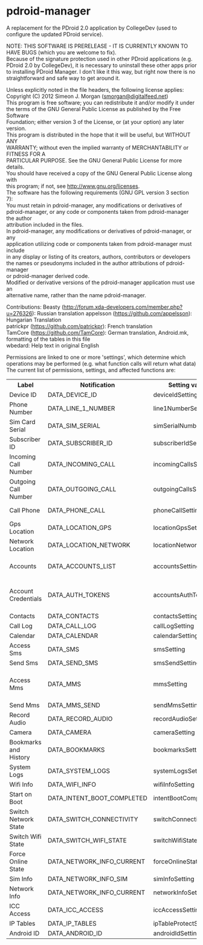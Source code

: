 pdroid-manager  
==============  
  
A replacement for the PDroid 2.0 application by CollegeDev (used to configure the updated PDroid service).   
  
NOTE: THIS SOFTWARE IS PRERELEASE - IT IS CURRENTLY KNOWN TO HAVE BUGS (which you are welcome to fix).  
Because of the signature protection used in other PDroid applications (e.g. PDroid 2.0 by CollegeDev), it is necessary to uninstall these other apps prior to installing PDroid Manager. I don't like it this way, but right now there is no straightforward and safe way to get around it.  
  
Unless explicitly noted in the file headers, the following license applies:  
Copyright (C) 2012 Simeon J. Morgan (smorgan@digitalfeed.net)  
This program is free software; you can redistribute it and/or modify it under  
the terms of the GNU General Public License as published by the Free Software  
Foundation; either version 3 of the License, or (at your option) any later version.  
This program is distributed in the hope that it will be useful, but WITHOUT ANY  
WARRANTY; without even the implied warranty of MERCHANTABILITY or FITNESS FOR A  
PARTICULAR PURPOSE. See the GNU General Public License for more details.  
You should have received a copy of the GNU General Public License along with  
this program; if not, see <http://www.gnu.org/licenses>.  
The software has the following requirements (GNU GPL version 3 section 7):  
You must retain in pdroid-manager, any modifications or derivatives of  
pdroid-manager, or any code or components taken from pdroid-manager the author  
attribution included in the files.  
In pdroid-manager, any modifications or derivatives of pdroid-manager, or any  
application utilizing code or components taken from pdroid-manager must include  
in any display or listing of its creators, authors, contributors or developers  
the names or pseudonyms included in the author attributions of pdroid-manager  
or pdroid-manager derived code.  
Modified or derivative versions of the pdroid-manager application must use an  
alternative name, rather than the name pdroid-manager.  
  
Contributions:
Beasty (http://forum.xda-developers.com/member.php?u=276326): Russian translation
appelsson (https://github.com/appelsson): Hungarian Translation    
patrickpr (https://github.com/patrickpr): French translation    
TamCore (https://github.com/TamCore): German translation, Android.mk, formatting of the tables in this file    
wbedard: Help text in original English    
 

Permissions are linked to one or more 'settings', which determine which operations may be performed (e.g. what function calls will return what data)  
The current list of permissions, settings, and affected functions are:  
<table>
<tr>
	<th>
		Label
	</th>
	<th>
		Notification
	</th>
	<th>
		Setting var name
	</th>
	<th>
		Relevant permission
	</th>
</tr>
<tr>
	<td>
		Device ID
	</td>
	<td>
		DATA_DEVICE_ID
	</td>
	<td>
		deviceIdSetting
	</td>
	<td>
		android.permission.READ_PHONE_STATE
	</td>
</tr>
<tr>
	<td>
		Phone Number
	</td>
	<td>
		DATA_LINE_1_NUMBER
	</td>
	<td>
		line1NumberSetting
	</td>
	<td>
		android.permission.READ_PHONE_STATE
	</td>
</tr>
<tr>
	<td>
		Sim Card Serial
	</td>
	<td>
		DATA_SIM_SERIAL
	</td>
	<td>
		simSerialNumberSetting
	</td>
	<td>
		android.permission.READ_PHONE_STATE
	</td>
</tr>
<tr>
	<td>
		Subscriber ID
	</td>
	<td>
		DATA_SUBSCRIBER_ID
	</td>
	<td>
		subscriberIdSetting
	</td>
	<td>
		android.permission.READ_PHONE_STATE
	</td>
</tr>
<tr>
	<td>
		Incoming Call Number
	</td>
	<td>
		DATA_INCOMING_CALL
	</td>
	<td>
		incomingCallsSetting
	</td>
	<td>
		android.permission.READ_PHONE_STATE
	</td>
</tr>
<tr>
	<td>
		Outgoing Call Number
	</td>
	<td>
		DATA_OUTGOING_CALL
	</td>
	<td>
		outgoingCallsSetting
	</td>
	<td>
		android.permission.PROCESS_OUTGOING_CALLS
	</td>
</tr>
<tr>
	<td>
		Call Phone
	</td>
	<td>
		DATA_PHONE_CALL
	</td>
	<td>
	    phoneCallSetting
	</td>
	<td>
		android.permission.CALL_PHONE, android.permission.CALL_PRIVILEGED	
	</td>
</tr>
<tr>
	<td>
		Gps Location
	</td>
	<td>
		DATA_LOCATION_GPS
	</td>
	<td>
		locationGpsSetting
	</td>
	<td>
		android.permission.ACCESS_FINE_LOCATION
	</td>
</tr>
<tr>
	<td>
		Network Location
	</td>
	<td>
		DATA_LOCATION_NETWORK
	</td>
	<td>
		locationNetworkSetting
	</td>
	<td>
		android.permission.ACCESS_COARSE_LOCATION, android.permission.ACCESS_FINE_LOCATION
	</td>
</tr>
<tr>
	<td>
		Accounts
	</td>
	<td>
		DATA_ACCOUNTS_LIST
	</td>
	<td>
		accountsSetting
	</td>
	<td>
		android.permission.ACCOUNT_MANAGER, android.permission.MANAGE_ACCOUNTS, android.permission.GET_ACCOUNTS
	</td>
</tr>
<tr>
	<td>
		Account Credentials
	</td>
	<td>
		DATA_AUTH_TOKENS
	</td>
	<td>
		accountsAuthTokensSetting
	</td>
	<td>
		android.permission.USE_CREDENTIALS, android.permission.ACCOUNT_MANAGER, android.permission.AUTHENTICATE_ACCOUNTS, android.permission.MANAGE_ACCOUNTS
	</td>
</tr>
<tr>
	<td>
		Contacts
	</td>
	<td>
		DATA_CONTACTS
	</td>
	<td>
		contactsSetting
	</td>
	<td>
		android.permission.READ_CONTACTS
	</td>
</tr>
<tr>
	<td>
		Call Log
	</td>
	<td>
		DATA_CALL_LOG
	</td>
	<td>
		callLogSetting
	</td>
	<td>
		android.permission.READ_CALL_LOG
	</td>
</tr>
<tr>
	<td>
		Calendar
	</td>
	<td>
		DATA_CALENDAR
	</td>
	<td>
		calendarSetting
	</td>
	<td>
		android.permission.READ_CALENDAR
	</td>
</tr>
<tr>
	<td>
		Access Sms
	</td>
	<td>
		DATA_SMS
	</td>
	<td>
		smsSetting
	</td>
	<td>
		android.permission.READ_SMS, android.permission.RECEIVE_SMS
	</td>
</tr>
<tr>
	<td>
		Send Sms
	</td>
	<td>
		DATA_SEND_SMS
	</td>
	<td>
		smsSendSetting
	</td>
	<td>
		android.permission.SEND_SMS
	</td>
</tr>
<tr>
	<td>
		Access Mms
	</td>
	<td>
		DATA_MMS
	</td>
	<td>
		mmsSetting
	</td>
	<td>
		android.permission.READ_SMS, android.permission.RECEIVE_SMS, android.permission.RECEIVE_MMS, android.permission.RECEIVE_WAP_PUSH
	</td>
</tr>
<tr>
	<td>
		Send Mms
	</td>
	<td>
		DATA_MMS_SEND
	</td>
	<td>
		sendMmsSetting
	</td>
	<td>
		android.permission.SEND_SMS
	</td>
</tr>
<tr>
	<td>
		Record Audio
	</td>
	<td>
		DATA_RECORD_AUDIO
	</td>
	<td>
		recordAudioSetting
	</td>
	<td>
		android.permission.RECORD_AUDIO
	</td>
</tr>
<tr>
	<td>
		Camera
	</td>
	<td>
		DATA_CAMERA
	</td>
	<td>
		cameraSetting
	</td>
	<td>
		android.permission.CAMERA
	</td>
</tr>
<tr>
	<td>
		Bookmarks and History
	</td>
	<td>
		DATA_BOOKMARKS
	</td>
	<td>
		bookmarksSetting
	</td>
	<td>
		com.android.browser.permission.READ_HISTORY_BOOKMARKS
	</td>
</tr>
<tr>
	<td>
		System Logs
	</td>
	<td>
		DATA_SYSTEM_LOGS
	</td>
	<td>
		systemLogsSetting
	</td>
	<td>
		android.permission.READ_LOGS
	</td>
</tr>
<tr>
	<td>
		Wifi Info
	</td>
	<td>
		DATA_WIFI_INFO
	</td>
	<td>
		wifiInfoSetting
	</td>
	<td>
		android.permission.ACCESS_WIFI_STATE
	</td>
</tr>
<tr>
	<td>
		Start on Boot
	</td>
	<td>
		DATA_INTENT_BOOT_COMPLETED
	</td>
	<td>
		intentBootCompletedSetting
	</td>
	<td>
		android.permission.RECEIVE_BOOT_COMPLETED
	</td>
</tr>
<tr>
	<td>
		Switch Network State
	</td>
	<td>
		DATA_SWITCH_CONNECTIVITY
	</td>
	<td>
		switchConnectivitySetting
	</td>
	<td>
		android.permission.CHANGE_NETWORK_STATE
	</td>
</tr>
<tr>
	<td>
		Switch Wifi State
	</td>
	<td>
		DATA_SWITCH_WIFI_STATE
	</td>
	<td>
		switchWifiStateSetting
	</td>
	<td>
		android.permission.CHANGE_WIFI_STATE, android.permission.CHANGE_WIFI_MULTICAST_STATE
	</td>
</tr>
<tr>
	<td>
		Force Online State
	</td>
	<td>
		DATA_NETWORK_INFO_CURRENT
	</td>
	<td>
		forceOnlineState
	</td>
	<td>
		android.permission.ACCESS_NETWORK_STATE
	</td>
</tr>
<tr>
	<td>
		Sim Info
	</td>
	<td>
		DATA_NETWORK_INFO_SIM
	</td>
	<td>
		simInfoSetting
	</td>
</tr>
<tr>
	<td>
		Network Info
	</td>
	<td>
		DATA_NETWORK_INFO_CURRENT
	</td>
	<td>
		networkInfoSetting
	</td>
</tr>
<tr>
	<td>
		ICC Access
	</td>
	<td>
		DATA_ICC_ACCESS
	</td>
	<td>
		iccAccessSetting
	</td>
</tr>
<tr>
	<td>
		IP Tables
	</td>
	<td>
		DATA_IP_TABLES
	</td>
	<td>
		ipTableProtectSetting
	</td>
</tr>
<tr>
	<td>
		Android ID
	</td>
	<td>
		DATA_ANDROID_ID
	</td>
	<td>
		androidIdSetting
	</td>
</tr>
</table>
